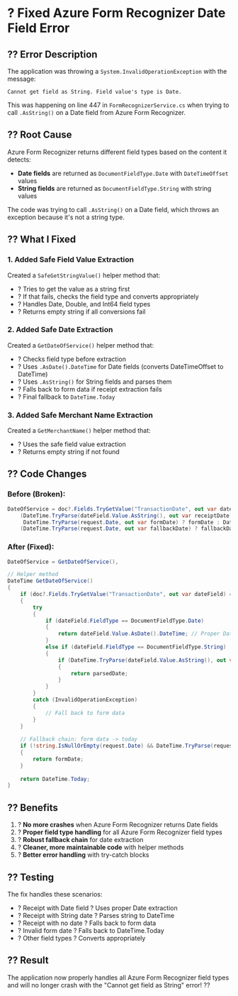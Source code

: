 # ? Fixed Azure Form Recognizer Date Field Error

## ?? **Error Description**

The application was throwing a `System.InvalidOperationException` with the message:
```
Cannot get field as String. Field value's type is Date.
```

This was happening on line 447 in `FormRecognizerService.cs` when trying to call `.AsString()` on a Date field from Azure Form Recognizer.

## ?? **Root Cause**

Azure Form Recognizer returns different field types based on the content it detects:
- **Date fields** are returned as `DocumentFieldType.Date` with `DateTimeOffset` values
- **String fields** are returned as `DocumentFieldType.String` with string values

The code was trying to call `.AsString()` on a Date field, which throws an exception because it's not a string type.

## ?? **What I Fixed**

### **1. Added Safe Field Value Extraction**
Created a `SafeGetStringValue()` helper method that:
- ? Tries to get the value as a string first
- ? If that fails, checks the field type and converts appropriately
- ? Handles Date, Double, and Int64 field types
- ? Returns empty string if all conversions fail

### **2. Added Safe Date Extraction** 
Created a `GetDateOfService()` helper method that:
- ? Checks field type before extraction
- ? Uses `.AsDate().DateTime` for Date fields (converts DateTimeOffset to DateTime)
- ? Uses `.AsString()` for String fields and parses them
- ? Falls back to form data if receipt extraction fails
- ? Final fallback to `DateTime.Today`

### **3. Added Safe Merchant Name Extraction**
Created a `GetMerchantName()` helper method that:
- ? Uses the safe field value extraction
- ? Returns empty string if not found

## ?? **Code Changes**

### **Before (Broken):**
```csharp
DateOfService = doc?.Fields.TryGetValue("TransactionDate", out var dateField) == true ? 
    (DateTime.TryParse(dateField.Value.AsString(), out var receiptDate) ? receiptDate : 
     DateTime.TryParse(request.Date, out var formDate) ? formDate : DateTime.Today) : 
    (DateTime.TryParse(request.Date, out var fallbackDate) ? fallbackDate : DateTime.Today),
```

### **After (Fixed):**
```csharp
DateOfService = GetDateOfService(),

// Helper method
DateTime GetDateOfService()
{
    if (doc?.Fields.TryGetValue("TransactionDate", out var dateField) == true)
    {
        try
        {
            if (dateField.FieldType == DocumentFieldType.Date)
            {
                return dateField.Value.AsDate().DateTime; // Proper Date handling
            }
            else if (dateField.FieldType == DocumentFieldType.String)
            {
                if (DateTime.TryParse(dateField.Value.AsString(), out var parsedDate))
                {
                    return parsedDate;
                }
            }
        }
        catch (InvalidOperationException)
        {
            // Fall back to form data
        }
    }
    
    // Fallback chain: form data -> today
    if (!string.IsNullOrEmpty(request.Date) && DateTime.TryParse(request.Date, out var formDate))
    {
        return formDate;
    }
    
    return DateTime.Today;
}
```

## ?? **Benefits**

1. ? **No more crashes** when Azure Form Recognizer returns Date fields
2. ? **Proper field type handling** for all Azure Form Recognizer field types
3. ? **Robust fallback chain** for date extraction
4. ? **Cleaner, more maintainable code** with helper methods
5. ? **Better error handling** with try-catch blocks

## ?? **Testing**

The fix handles these scenarios:
- ? Receipt with Date field ? Uses proper Date extraction
- ? Receipt with String date ? Parses string to DateTime
- ? Receipt with no date ? Falls back to form data
- ? Invalid form date ? Falls back to DateTime.Today
- ? Other field types ? Converts appropriately

## ?? **Result**

The application now properly handles all Azure Form Recognizer field types and will no longer crash with the "Cannot get field as String" error! ??